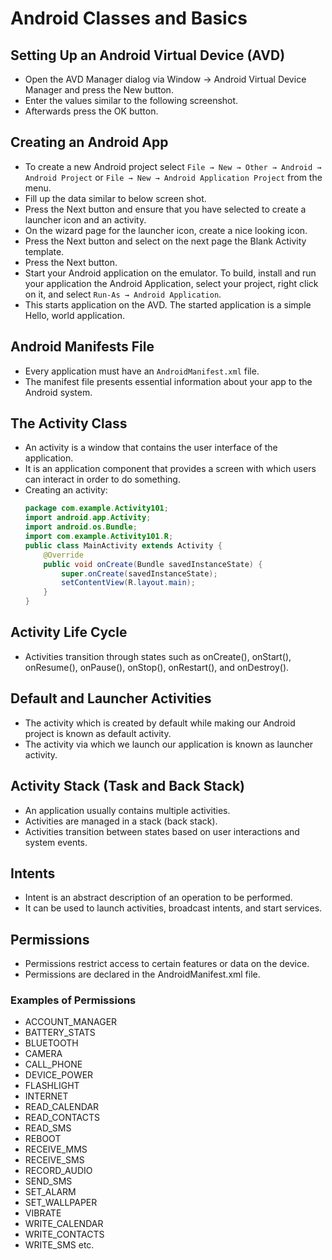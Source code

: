 # Android Classes and Basics

## Setting Up an Android Virtual Device (AVD)
- Open the AVD Manager dialog via Window → Android Virtual Device Manager and press the New button.
- Enter the values similar to the following screenshot.
- Afterwards press the OK button.

## Creating an Android App
- To create a new Android project select `File → New → Other → Android → Android Project` or `File → New → Android Application Project` from the menu.
- Fill up the data similar to below screen shot.
- Press the Next button and ensure that you have selected to create a launcher icon and an activity.
- On the wizard page for the launcher icon, create a nice looking icon.
- Press the Next button and select on the next page the Blank Activity template.
- Press the Next button.
- Start your Android application on the emulator. To build, install and run your application the Android Application, select your project, right click on it, and select `Run-As → Android Application`.
- This starts application on the AVD. The started application is a simple Hello, world application.

## Android Manifests File
- Every application must have an `AndroidManifest.xml` file.
- The manifest file presents essential information about your app to the Android system.

## The Activity Class
- An activity is a window that contains the user interface of the application.
- It is an application component that provides a screen with which users can interact in order to do something.
- Creating an activity:
  ```java
  package com.example.Activity101;
  import android.app.Activity;
  import android.os.Bundle;
  import com.example.Activity101.R;
  public class MainActivity extends Activity {
      @Override 
      public void onCreate(Bundle savedInstanceState) {
          super.onCreate(savedInstanceState);
          setContentView(R.layout.main);
      }
  }
  ```

## Activity Life Cycle
- Activities transition through states such as onCreate(), onStart(), onResume(), onPause(), onStop(), onRestart(), and onDestroy().

## Default and Launcher Activities
- The activity which is created by default while making our Android project is known as default activity.
- The activity via which we launch our application is known as launcher activity.

## Activity Stack (Task and Back Stack)
- An application usually contains multiple activities.
- Activities are managed in a stack (back stack).
- Activities transition between states based on user interactions and system events.

## Intents
- Intent is an abstract description of an operation to be performed.
- It can be used to launch activities, broadcast intents, and start services.

## Permissions
- Permissions restrict access to certain features or data on the device.
- Permissions are declared in the AndroidManifest.xml file.

### Examples of Permissions
- ACCOUNT_MANAGER
- BATTERY_STATS
- BLUETOOTH
- CAMERA
- CALL_PHONE
- DEVICE_POWER
- FLASHLIGHT
- INTERNET
- READ_CALENDAR
- READ_CONTACTS
- READ_SMS
- REBOOT
- RECEIVE_MMS
- RECEIVE_SMS
- RECORD_AUDIO
- SEND_SMS
- SET_ALARM
- SET_WALLPAPER
- VIBRATE
- WRITE_CALENDAR
- WRITE_CONTACTS
- WRITE_SMS etc.

